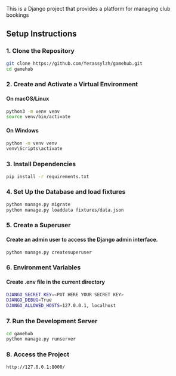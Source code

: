 This is a Django project that provides a platform for managing club bookings

## Setup Instructions

### 1. Clone the Repository
```bash
git clone https://github.com/Yerassylzh/gamehub.git
cd gamehub
```

### 2. Create and Activate a Virtual Environment
#### On macOS/Linux
```bash
python3 -m venv venv
source venv/bin/activate
```

#### On Windows
```bash
python -m venv venv
venv\Scripts\activate
```

### 3. Install Dependencies
```bash
pip install -r requirements.txt
```

### 4. Set Up the Database and load fixtures
```bash
python manage.py migrate
python manage.py loaddata fixtures/data.json
```

### 5. Create a Superuser
#### Create an admin user to access the Django admin interface.
```bash
python manage.py createsuperuser
```

### 6. Environment Variables
#### Create .env file in the current directory
```bash
DJANGO_SECRET_KEY=<PUT HERE YOUR SECRET KEY>
DJANGO_DEBUG=True
DJANGO_ALLOWED_HOSTS=127.0.0.1, localhost
```

### 7. Run the Development Server
```bash
cd gamehub
python manage.py runserver
```

### 8. Access the Project
```bash
http://127.0.0.1:8000/
```